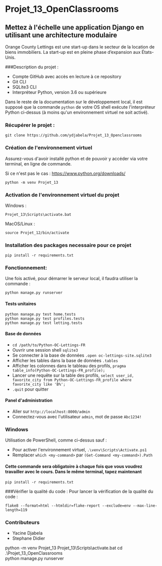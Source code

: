 # Projet_13_OpenClassrooms
## Mettez à l'échelle une application Django en utilisant une architecture modulaire
Orange County Lettings est une start-up dans le secteur de la location de biens immobiliers. La start-up est en pleine phase d’expansion aux États-Unis. 

###Description du projet :
- Compte GitHub avec accès en lecture à ce repository
- Git CLI
- SQLite3 CLI
- Interpréteur Python, version 3.6 ou supérieure

Dans le reste de la documentation sur le développement local, il est supposé que la commande `python` de votre OS shell exécute l'interpréteur Python ci-dessus (à moins qu'un environnement virtuel ne soit activé).



### Récupérer le projet :

```
git clone https://github.com/ydjabela/Projet_13_Openclassrooms
```

### Création de l'environnement virtuel

Assurez-vous d'avoir installé python et de pouvoir y accéder via votre terminal, en ligne de commande.

Si ce n'est pas le cas : https://www.python.org/downloads/

```
python -m venv Projet_13
```

### Activation de l'environnement virtuel du projet

Windows :

```
Projet_13\Scripts\activate.bat
```

MacOS/Linux :
```
source Projet_12/bin/activate
```

### Installation des packages necessaire pour ce projet
```
pip install -r requirements.txt
```

### Fonctionnement:
Une fois activé, pour démarrer le serveur local, il faudra utiliser la commande :
```
python manage.py runserver 
```
#### Tests unitaires
```
python manage.py test home.tests
python manage.py test profiles.tests
python manage.py test letting.tests
```
#### Base de données

- `cd /path/to/Python-OC-Lettings-FR`
- Ouvrir une session shell `sqlite3`
- Se connecter à la base de données `.open oc-lettings-site.sqlite3`
- Afficher les tables dans la base de données `.tables`
- Afficher les colonnes dans le tableau des profils, `pragma table_info(Python-OC-Lettings-FR_profile);`
- Lancer une requête sur la table des profils, `select user_id, favorite_city from
  Python-OC-Lettings-FR_profile where favorite_city like 'B%';`
- `.quit` pour quitter

#### Panel d'administration

- Aller sur `http://localhost:8000/admin`
- Connectez-vous avec l'utilisateur `admin`, mot de passe `Abc1234!`

### Windows

Utilisation de PowerShell, comme ci-dessus sauf :

- Pour activer l'environnement virtuel, `.\venv\Scripts\Activate.ps1` 
- Remplacer `which <my-command>` par `(Get-Command <my-command>).Path`
#### Cette commande sera obligatoire à chaque fois que vous voudrez travailler avec le cours. Dans le même terminal, tapez maintenant
```
pip install -r requirements.txt
```
###Vérifier la qualité du code :
Pour lancer la vérification de la qualité du code : 
```
flake8 --format=html --htmldir=flake-report --exclude=env --max-line-length=119
```
### Contributeurs
- Yacine Djabela
- Stephane Didier


python -m venv Projet_13
Projet_13\Scripts\activate.bat
cd .\Projet_13_OpenClassrooms\
python manage.py runserver 
